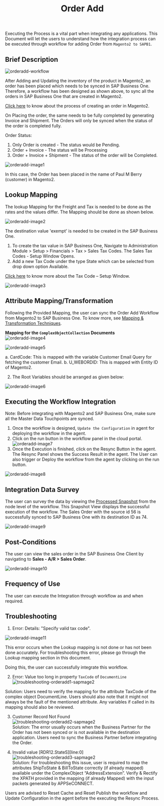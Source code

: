 ﻿---
title: "Order Add"
toc: true
tag: developers
category: "Integration"
menus: 
    sapwoocommerceintegration:
        title: "Order Add"
        icon: fa fa-wpexplorer
        identifier: sapwoocommerceoadd
---

Executing the Process is a vital part when integrating any applications. This Document will let the users to understand how the integration process can be executed through workflow for 
adding Order from `Magento2 to SAPB1`.

## Brief Description

![orderadd-workflow](/staticfiles/integration/media/orderadd-workflow.png)

After Adding and Updating the inventory of the product in Magento2, an order has been placed which needs to be 
synced in SAP Business One. Therefore, a workflow has been designed as shown above, to sync all the orders in SAP Business One 
that are created in Magento2.

[Click here](https://docs.magento.com/m2/ce/user_guide/customers/customer-account-create-order.html) to know about the process of 
creating an order in Magento2. 

On Placing the order, the same needs to be fully completed by generating Invoice and Shipment. 
The Orders will only be synced when the status of the order is completed fully.

Order Status:
1. Only Order is created - The status would be Pending.
2. Order + Invoice - The status will be Processing
3. Order + Invoice + Shipment - The status of the order will be Completed.

![orderadd-image1](/staticfiles/integration/media/orderadd-image1.png)

In this case, the Order has been placed in the name of Paul M Berry (customer) in Magento2.

## Lookup Mapping

The lookup Mapping for the Freight and Tax is needed to be done as the rates and the values differ. 
The Mapping should be done as shown below.
   
![orderadd-image2](/staticfiles/integration/media/orderadd-image2.png)

The destination value 'exempt' is needed to be created in the SAP Business One. 
1. To create the tax value in SAP Business One, Navigate to Administration Module > Setup > Financials > Tax > Sales Tax Codes. The Sales Tax Codes - Setup Window Opens.
2. Add a new Tax Code under the type State which can be selected from drop down option Available.

[Click here](https://help.sap.com/viewer/fe9004e23275471b868395b412ad5f80/9.3/en-US/b7acf39cb4e947cfa5632ecdcd1e14c9.html) to know more about the Tax Code – Setup Window. 

![orderadd-image3](/staticfiles/integration/media/orderadd-image3.png)

## Attribute Mapping/Transformation

Following the Provided Mapping, the user can sync the Order Add Workflow from Magento2 to SAP Business One. 
To know more, see  [Mapping & Transformation Techniques](/transformation/advance-mapping-through-custom-renderer/).

**Mapping for the `ComplexObjectCollection` Documents**  
![orderadd-image4](/staticfiles/integration/media/orderadd-image4.png)  

       
![orderadd-image5](/staticfiles/integration/media/orderadd-image5.png)  

a.	CardCode: This is mapped with the variable Customer Email Query for fetching the customer Email.
b.	U_WEBORDID: This is mapped with Entity ID of Magento2. 

2.	The Root Variables should be arranged as given below:

![orderadd-image6](/staticfiles/integration/media/orderadd-image6.png)

## Executing the Workflow Integration

Note: Before integrating with Magento2 and SAP Business One, make sure all the Master Data Touchpoints are synced.

1.	Once the workflow is designed, `Update the Configuration` in agent for deploying the workflow in the agent.
2.	Click on the run button in the workflow panel in the cloud portal.  
![orderadd-image7](/staticfiles/integration/media/orderadd-image7.png)
3.	Once the Execution is finished, click on the Resync Button in the agent. The Resync Panel shows the 
    Success Result in the agent. The User can also trigger or Deploy the workflow from the agent by 
    clicking on the run button.   

![orderadd-image8](/staticfiles/integration/media/orderadd-image8.png) 

## Integration Data Survey

The user can survey the data by viewing the [Processed Snapshot](/workflow/list-of-snapshot/) from the node level of the workflow.
This Snapshot View displays the successful execution of the workflow. The Sales Order with the source id
56 is successfully synced to SAP Business One with its destination ID as 74.

![orderadd-image9](/staticfiles/integration/media/orderadd-image9.png)

## Post-Conditions

The user can view the sales order in the SAP Business One Client by navigating to **Sales - A/R > Sales Order**.

![orderadd-image10](/staticfiles/integration/media/orderadd-image10.png)  



## Frequency of Use
The user can execute the Integration through workflow as and when required. 

## Troubleshooting

1.	Error: Details: "Specify valid tax code".

![orderadd-image11](/staticfiles/integration/media/orderadd-image11.png)

This error occurs when the Lookup mapping is not done or has not been done accurately. For troubleshooting this error, 
please go through the Lookup mapping section in this document.

Doing this, the user can successfully integrate this workflow. 

2.	Error: Value too long in property `TaxCode` of `DocumentLine`
 ![troubleshooting-orderadd1-sapmage2](/staticfiles/integration/media/troubleshooting-orderadd1-sapmage2.png)

Solution: Users need to verify the mapping for the attribute TaxCode of the complex object DocumentLine. 
Users should also note that it might not always be the fault of the mentioned attribute. Any variables if called in its mapping should also be reviewed.  

3.	Customer Record Not Found  
![troubleshooting-orderadd2-sapmage2](/staticfiles/integration/media/troubleshooting-orderadd2-sapmage2.png)   
Solution: The error usually occurs when the Business Partner for the Order has not been synced or is not available in the
destination application. Users need to sync the Business Partner before integrating the Order.  

4. Invalid value [RDR12.StateS][line:0]
![troubleshooting-orderadd3-sapmage2](/staticfiles/integration/media/troubleshooting-orderadd3-sapmage2.png)   
Solution: For troubleshooting this issue, user is required to map the attributes ShipToState & BillToState correctly 
(if already mapped) available under the ComplexObject “AddressExtension”. Verify & Rectify the XPATH provided 
in the mapping (if already Mapped) with the input packets generated by APPSeCONNECT. 

Users are advised to Reset Cache and Reset Publish the workflow and Update Configuration in the agent before the 
executing the Resync Process.
